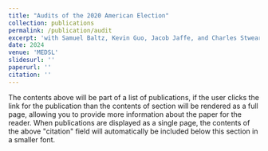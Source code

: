 ```yaml
---
title: "Audits of the 2020 American Election"
collection: publications
permalink: /publication/audit
excerpt: 'with Samuel Baltz, Kevin Guo, Jacob Jaffe, and Charles Stweart III}'
date: 2024
venue: 'MEDSL'
slidesurl: ''
paperurl: ''
citation: ''
---
```


The contents above will be part of a list of publications, if the user clicks the link for the publication than the contents of section will be rendered as a full page, allowing you to provide more information about the paper for the reader. When publications are displayed as a single page, the contents of the above "citation" field will automatically be included below this section in a smaller font.
